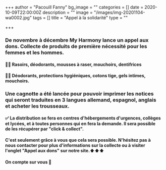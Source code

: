 +++
author = "Pacouill Fanny"
bg_image = ""
categories = []
date = 2020-10-09T22:00:00Z
description = ""
image = "/images/img-20201104-wa0002.jpg"
tags = []
title = "Appel à la solidarité"
type = ""

+++
### De novembre à décembre My Harmony lance un appel aux dons. Collecte de produits de première nécessité pour les femmes et les hommes. 

#### 👨‍🎤 Rasoirs, déodorants, mousses à raser, mouchoirs, dentifrices 

#### 👩‍🎤 Déodorants, protections hygiéniques, cotons tige, gels intimes, mouchoirs. 

### Une cagnotte a été lancée pour pouvoir imprimer les notices qui seront traduites en 3 langues allemand, espagnol, anglais et acheter les trousseaux.

#### ✅ La distribution se fera en centres d'hébergements d'urgences, collèges et lycées, et à toutes personnes qui en fera la demande. Il sera possible de les récupérer par "click & collect". 

#### C'est seulement grâce à vous que cela sera possible. N'hésitez pas à nous contacter pour plus d'informations sur la collecte ou à visiter l'onglet "Appel aux dons" sur notre site.⬆️⬆️⬆️

#### On compte sur vous 🙏